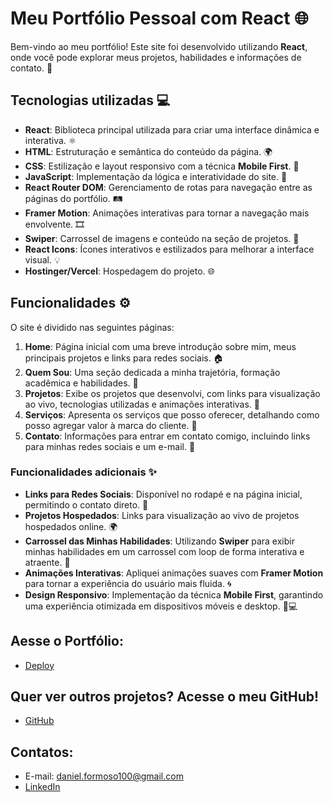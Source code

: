 # Meu Portfólio Pessoal com React 🌐

Bem-vindo ao meu portfólio! Este site foi desenvolvido utilizando **React**, onde você pode explorar meus projetos, habilidades e informações de contato. 🚀

## Tecnologias utilizadas 💻

- **React**: Biblioteca principal utilizada para criar uma interface dinâmica e interativa. ⚛️
- **HTML**: Estruturação e semântica do conteúdo da página. 🌍
- **CSS**: Estilização e layout responsivo com a técnica **Mobile First**. 🎨
- **JavaScript**: Implementação da lógica e interatividade do site. 📜
- **React Router DOM**: Gerenciamento de rotas para navegação entre as páginas do portfólio. 🛤️
- **Framer Motion**: Animações interativas para tornar a navegação mais envolvente. 🎞️
- **Swiper**: Carrossel de imagens e conteúdo na seção de projetos. 🔄
- **React Icons**: Ícones interativos e estilizados para melhorar a interface visual. 💡
- **Hostinger/Vercel**: Hospedagem do projeto. 🌐

## Funcionalidades ⚙️

O site é dividido nas seguintes páginas:

1. **Home**: Página inicial com uma breve introdução sobre mim, meus principais projetos e links para redes sociais. 🏠
2. **Quem Sou**: Uma seção dedicada a minha trajetória, formação acadêmica e habilidades. 📖
3. **Projetos**: Exibe os projetos que desenvolvi, com links para visualização ao vivo, tecnologias utilizadas e animações interativas. 📂
4. **Serviços**: Apresenta os serviços que posso oferecer, detalhando como posso agregar valor à marca do cliente. 💼
5. **Contato**: Informações para entrar em contato comigo, incluindo links para minhas redes sociais e um e-mail. 📧

### Funcionalidades adicionais ✨

- **Links para Redes Sociais**: Disponível no rodapé e na página inicial, permitindo o contato direto. 🔗
- **Projetos Hospedados**: Links para visualização ao vivo de projetos hospedados online. 🌍
- **Carrossel das Minhas Habilidades**: Utilizando **Swiper** para exibir minhas habilidades em um carrossel com loop de forma interativa e atraente. 🎠
- **Animações Interativas**: Apliquei animações suaves com **Framer Motion** para tornar a experiência do usuário mais fluida. 🌀
- **Design Responsivo**: Implementação da técnica **Mobile First**, garantindo uma experiência otimizada em dispositivos móveis e desktop. 📱💻

## Aesse o Portfólio:
- [Deploy](https://portfolio-pessoal-react-psi.vercel.app/)

## Quer ver outros projetos? Acesse o meu GitHub!
- [GitHub](https://github.com/Daniel-Formoso)  

## Contatos:
- E-mail: daniel.formoso100@gmail.com
- [LinkedIn](https://www.linkedin.com/in/danielformoso/)

